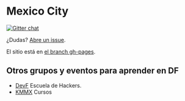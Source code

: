 Mexico City
======

[![Gitter chat](https://badges.gitter.im/nodeschool/mexicocity.png)](https://gitter.im/nodeschool/mexicocity)

¿Dudas? [Abre un issue](https://github.com/nodeschool/mexicocity/issues).

El sitio está en [el branch gh-pages](https://github.com/nodeschool/berlin/tree/gh-pages).

## Otros grupos y eventos para aprender en DF

- [DevF](http://www.devf.mx/) Escuela de Hackers.
- [KMMX](http://kmmx.mx) Cursos
